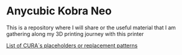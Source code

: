 # Anycubic Kobra Neo

This is a repository where I will share or the useful material that I am gathering along my 3D printing journey with this printer


[List of CURA´s placeholders or replacement patterns](https://files.fieldofview.com/cura/Replacement_Patterns.html)
